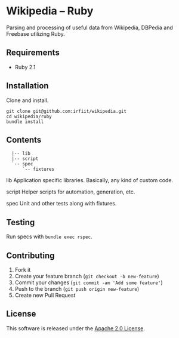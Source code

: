 # Wikipedia – Ruby

Parsing and processing of useful data from Wikipedia, DBPedia and Freebase utilizing Ruby.

## Requirements

* Ruby 2.1

## Installation

Clone and install.

```
git clone git@github.com:irfiit/wikipedia.git
cd wikipedia/ruby
bundle install
```

## Contents

```
  |-- lib
  |-- script
  `-- spec
      `-- fixtures
```

lib
  Application specific libraries. Basically, any kind of custom code.

script
  Helper scripts for automation, generation, etc.

spec
  Unit and other tests along with fixtures. 

## Testing

Run specs with `bundle exec rspec`.

## Contributing

1. Fork it
2. Create your feature branch (`git checkout -b new-feature`)
3. Commit your changes (`git commit -am 'Add some feature'`)
4. Push to the branch (`git push origin new-feature`)
5. Create new Pull Request

## License

This software is released under the [Apache 2.0 License](../LICENSE).

